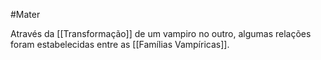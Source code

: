#Mater 

Através da [[Transformação]] de um vampiro no outro, algumas relações foram estabelecidas entre as [[Famílias Vampíricas]].
